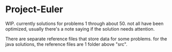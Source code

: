 # Project-Euler

WIP.  currently solutions for problems 1 through about 50.
not all have been optimized, usually there's a note saying if the solution
needs attention.

There are separate reference files that store data for some problems.
for the java solutions, the reference files are 1 folder above "src".
